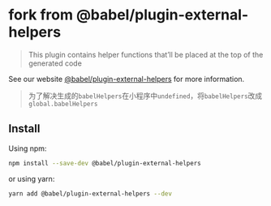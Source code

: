 # fork from @babel/plugin-external-helpers

> This plugin contains helper functions that’ll be placed at the top of the generated code

See our website [@babel/plugin-external-helpers](https://babeljs.io/docs/en/next/babel-plugin-external-helpers.html) for more information.

> 为了解决生成的`babelHelpers`在小程序中`undefined`，将`babelHelpers`改成`global.babelHelpers`

## Install

Using npm:

```sh
npm install --save-dev @babel/plugin-external-helpers
```

or using yarn:

```sh
yarn add @babel/plugin-external-helpers --dev
```
